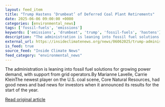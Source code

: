 ```yaml
---
layout: feed_item
title: "Trump Hastens ‘Drumbeat’ of Deferred Coal Plant Retirements"
date: 2025-06-06 09:00:00 +0000
categories: [environmental_news]
tags: ['fossil-fuels', 'emissions']
keywords: ['emissions', 'drumbeat', 'trump', 'fossil-fuels', 'hastens']
description: "The administration is leaning into fossil fuel solutions for growing power demand, with support from grid operators"
external_url: https://insideclimatenews.org/news/06062025/trump-administration-defers-coal-plant-retirements/
is_feed: true
source_feed: "Inside Climate News"
feed_category: "environmental_news"
---
```


The administration is leaning into fossil fuel solutions for growing power demand, with support from grid operators.By Marianne Lavelle, Carrie KleinThe newest player on the U.S. coal scene, Core Natural Resources, had good news and bad news for investors when it announced its results for the start of the year.

[Read original article](https://insideclimatenews.org/news/06062025/trump-administration-defers-coal-plant-retirements/)
